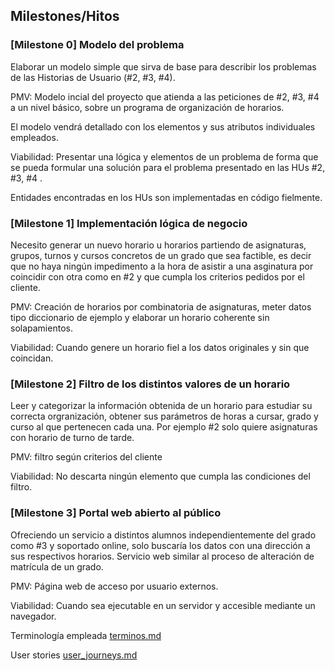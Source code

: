 ## Milestones/Hitos

### [Milestone 0] Modelo del problema
Elaborar un modelo simple que sirva de base para describir los problemas de las Historias de Usuario (#2, #3, #4).

PMV: Modelo incial del proyecto que atienda a las peticiones de #2, #3, #4 a un nivel básico, sobre un programa de organización de horarios.

El modelo vendrá detallado con los elementos y sus atributos individuales empleados.

Viabilidad: Presentar una lógica y elementos de un problema de forma que se pueda formular una solución para el problema presentado en las HUs #2, #3, #4 .

Entidades encontradas en los HUs son implementadas en código fielmente.

### [Milestone 1] Implementación lógica de negocio
Necesito generar un nuevo horario u horarios partiendo de asignaturas, grupos, turnos y cursos concretos de un grado que sea factible, es decir que no haya ningún impedimento a la hora de asistir a una asginatura por coincidir con otra como en #2 y que cumpla los criterios pedidos por el cliente.

PMV: Creación de horarios por combinatoria de asignaturas, meter datos tipo diccionario de ejemplo y elaborar un horario coherente sin solapamientos.

Viabilidad: Cuando genere un horario fiel a los datos originales y sin que coincidan.

### [Milestone 2] Filtro de los distintos valores de un horario
Leer y categorizar la información obtenida de un horario para estudiar su correcta orgranización, obtener sus parámetros de horas a cursar, grado y curso al que pertenecen cada una.
Por ejemplo #2 solo quiere asignaturas con horario de turno de tarde.

PMV: filtro según criterios del cliente

Viabilidad: No descarta ningún elemento que cumpla las condiciones del filtro.

### [Milestone 3] Portal web abierto al público
Ofreciendo un servicio a distintos alumnos independientemente del grado como #3 y soportado online, solo buscaría los datos con una dirección a sus respectivos horarios. Servicio web similar al proceso de alteración de matrícula de un grado.

PMV: Página web de acceso por usuario externos. 

Viabilidad: Cuando sea ejecutable en un servidor y accesible mediante un navegador.

Terminología empleada [terminos.md](https://github.com/ChinChainis/Proyecto_Reparahorarios_IV2425/blob/Objetivo-1/docs/terminos.md)

User stories [user_journeys.md](https://github.com/ChinChainis/Proyecto_Reparahorarios_IV2425/blob/Objetivo-1/docs/user_stories.md)
